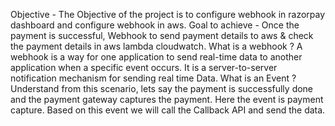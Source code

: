 Objective - The Objective of the project is to configure webhook in razorpay dashboard and configure webhook in aws. Goal to achieve - Once the payment is successful, Webhook to send payment details to aws & check the payment details in aws lambda cloudwatch. What is a webhook ? A webhook is a way for one application to send real-time data to another application when a specific event occurs. It is a server-to-server notification mechanism for sending real time Data. What is an Event ? Understand from this scenario, lets say the payment is successfully done and the payment gateway captures the payment. Here the event is payment capture. Based on this event we will call the Callback API and send the data.
